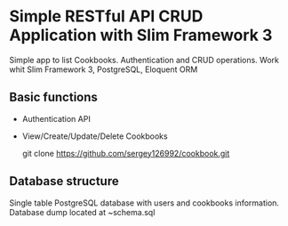 # Simple RESTful API CRUD  Application with Slim Framework 3 

Simple app to list Cookbooks. Authentication and CRUD operations. 
Work whit Slim Framework 3, PostgreSQL, Eloquent ORM

## Basic functions
* Authentication API
* View/Create/Update/Delete Cookbooks

    git clone https://github.com/sergey126992/cookbook.git
    
## Database structure
Single table PostgreSQL database with users and cookbooks information.
Database dump located at ~schema.sql
